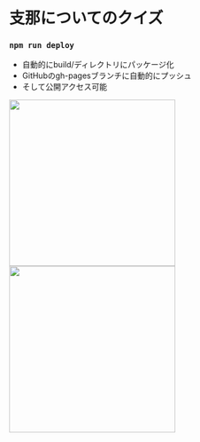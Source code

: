 # 支那についてのクイズ

### `npm run deploy`

* 自動的にbuild/ディレクトリにパッケージ化
* GitHubのgh-pagesブランチに自動的にプッシュ
* そして公開アクセス可能

<img width="300" src="https://github.com/user-attachments/assets/bc49a6b7-6972-4d01-8332-eb6e3345747f" />
<img width="300" src="https://github.com/user-attachments/assets/5000ce70-7f76-40c4-abb7-112ba0bcd05f" />
